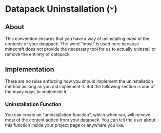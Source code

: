 # Datapack Uninstallation (`*`)

## About

This convention ensures that you have a way of uninstalling *most* of the contents of your datapack. The word "most" is used here because minecraft does not provide the necessary tool for us to actually uninstall or remove the entirety of datapack.

## Implementation

There are no rules enforcing how you should implement the uninstallation method as long as you did implement it. But the following section is one of the many ways to implement it.

### Uninstallation Function

You can create an "uninstallation function", which when ran, will remove most of the content added from your datapack. You can tell the user about this function inside your project page or anywhere you like.
